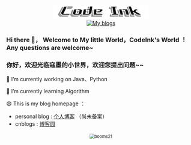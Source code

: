 <p align="center">
 
<img src="https://raw.githubusercontent.com/codeInk-Github/codeInk-Github/main/img/logo.png" alt="logo_1644515963926_1a1714" style="width:50%;"  />
 
</br> 
 <a href="https://www.cnblogs.com/sussy/">
       <img alt="My blogs" src="https://github.com/anuraghazra/github-readme-stats/workflows/Test/badge.svg" />
 </a>
</p>


### Hi there 👋， Welcome to My little World，CodeInk's World ！ Any questions are welcome~
### 你好，欢迎光临寇墨的小世界，欢迎您提出问题~~

<!-- **codeInk-Github/codeInk-Github** is a ✨ _special_ ✨ repository because its `README.md` (this file) appears on your GitHub profile.
 -->


🔭 I’m currently working on Java、Python

🌱 I’m currently learning Algorithm

😄 This is my blog homepage ：
- personal blog : [个人博客](https://www.zuckerlearning.cn/blog) （尚未备案）
- cnblogs :  [博客园](https://www.cnblogs.com/sussy/)

<p align="center">
<img src="https://github-readme-stats.vercel.app/api?username=codeInk-Github&show_icons=true&include_all_commits=true?count_private=true?include_all_commits=true&theme=vue&hide=issues,contribs" alt="booms21" style="zoom:80%;" />
</p>

<!-- [![Top Langs 使用最多的语言](https://github-readme-stats.vercel.app/api/top-langs/?username=anuraghazra)](https://github.com/anuraghazra/github-readme-stats) -->




<!-- - 👯 I’m looking to collaborate on ...
- 🤔 I’m looking for help with ...
- 💬 Ask me about ...
- 📫 How to reach me: ...
- 😄 Pronouns: ...
- ⚡ Fun fact: ... -->

